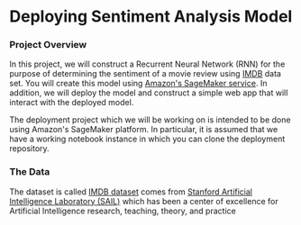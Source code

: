 # Deploying Sentiment Analysis Model

### Project Overview

In this project, we will construct a Recurrent Neural Network (RNN) for the purpose of determining the sentiment of a movie review using [IMDB](https://www.imdb.com/) data set. You will create this model using [Amazon's SageMaker service](https://aws.amazon.com/pm/sagemaker/?nc1=h_ls). In addition, we will deploy the model and construct a simple web app that will interact with the deployed model.

The deployment project which we will be working on is intended to be done using Amazon's SageMaker platform. In particular, it is assumed that we have a working notebook instance in which you can clone the deployment repository.


### The Data

The dataset is called [IMDB dataset](http://ai.stanford.edu/~amaas/data/sentiment/) comes from [Stanford Artificial Intelligence Laboratory (SAIL)](https://ai.stanford.edu/) which has been a center of excellence for Artificial Intelligence research, teaching, theory, and practice
